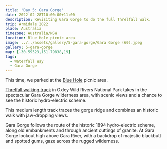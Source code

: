```yaml
---
title: 'Day 5: Gara Gorge'
date: 2022-02-28T10:00:00+11:00
description: Revisiting Gara Gorge to do the full Threlfall walk.
trip: Armidale 2022
place: Australia
timezone: Australia/NSW
location: Blue Hole picnic area
image: ../../assets/gallery/5-gara-gorge/Gara Gorge (60).jpeg
gallery: 5-gara-gorge
map: [-30.59523,151.79838,19]
tags:
  - Waterfall Way
  - Gara Gorge
---
```

This time, we parked at the [Blue Hole](https://www.nationalparks.nsw.gov.au/things-to-do/picnic-areas/blue-hole-picnic-area) picnic area.

[Threlfall walking track](https://www.nationalparks.nsw.gov.au/things-to-do/walking-tracks/threlfall-walking-track) in Oxley Wild Rivers National Park takes in the spectacular Gara Gorge wilderness area, with scenic views and a chance to see the historic hydro-electric scheme.

This medium length track traces the gorge ridge and combines an historic walk with jaw-dropping views.

Gara Gorge follows the route of the historic 1894 hydro-electric scheme, along old embankments and through ancient cuttings of granite. At Gara Gorge lookout high above Gara River, with a backdrop of majestic blackbutt and spotted gums, gaze across the rugged wilderness.
